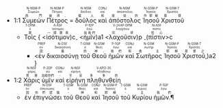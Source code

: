 - <rt>1:1</rt> <RUBY><ruby><ruby>Συμεὼν<rt>西門</rt></ruby><rt>Συμεών</rt></ruby><rt>N-NSM-P</rt></RUBY> <RUBY><ruby><ruby>Πέτρος<rt>彼得,</rt></ruby><rt>Πέτρος</rt></ruby><rt>N-NSM-P</rt></RUBY> = <RUBY><ruby><ruby>δοῦλος<rt>僕人</rt></ruby><rt>δοῦλος</rt></ruby><rt>N-NSM</rt></RUBY> <RUBY><ruby><ruby>καὶ<rt>和</rt></ruby><rt>καί</rt></ruby><rt>CONJ</rt></RUBY> <RUBY><ruby><ruby>ἀπόστολος<rt>使徒的</rt></ruby><rt>ἀπόστολος</rt></ruby><rt>N-NSM</rt></RUBY> <RUBY><ruby><ruby>Ἰησοῦ<rt>作耶穌</rt></ruby><rt>Ἰησοῦς</rt></ruby><rt>N-GSM-P</rt></RUBY> <RUBY><ruby><ruby>Χριστοῦ<rt>基督</rt></ruby><rt>Χριστός</rt></ruby><rt>N-GSM-T</rt></RUBY> 
	- <RUBY><ruby><ruby>Τοῖς<rt>那</rt></ruby><rt>ὁ</rt></ruby><rt>T-DPM</rt></RUBY> { <rt><</rt><RUBY><ruby><ruby>ἰσότιμον<rt>一樣寶貴</rt></ruby><rt>ἰσότιμος</rt></ruby><rt>A-ASF</rt></RUBY><rt>)c<sub>-</sub></rt> <rt><</rt><RUBY><ruby><ruby>ἡμῖν<rt>與我們</rt></ruby><rt>ἐγώ</rt></ruby><rt>P-1DP</rt></RUBY><rt>)a1</rt> <rt><</rt><RUBY><ruby><ruby>λαχοῦσιν<rt>同得</rt></ruby><rt>λαγχάνω</rt></ruby><rt>V-2AAP-DPM</rt></RUBY><rt>)p</rt> <rt><sub>-</sub>(</rt><RUBY><ruby><ruby>πίστιν<rt>信心</rt></ruby><rt>πίστις</rt></ruby><rt>N-ASF</rt></RUBY><rt>>c</rt> 
		- <rt><</rt><RUBY><ruby><ruby>ἐν<rt>因</rt></ruby><rt>ἐν</rt></ruby><rt>PREP</rt></RUBY> <RUBY><ruby><ruby>δικαιοσύνῃ<rt>義</rt></ruby><rt>δικαιοσύνη</rt></ruby><rt>N-DSF</rt></RUBY> <RUBY><ruby><ruby>τοῦ<rt>的</rt></ruby><rt>ὁ</rt></ruby><rt>T-GSM</rt></RUBY> <RUBY><ruby><ruby>Θεοῦ<rt>神,</rt></ruby><rt>θεός</rt></ruby><rt>N-GSM</rt></RUBY> <RUBY><ruby><ruby>ἡμῶν<rt>我們</rt></ruby><rt>ἐγώ</rt></ruby><rt>P-1GP</rt></RUBY> <RUBY><ruby><ruby>καὶ<rt>和</rt></ruby><rt>καί</rt></ruby><rt>CONJ</rt></RUBY> <RUBY><ruby><ruby>Σωτῆρος<rt>救主</rt></ruby><rt>σωτήρ</rt></ruby><rt>N-GSM</rt></RUBY> <RUBY><ruby><ruby>Ἰησοῦ<rt>耶穌</rt></ruby><rt>Ἰησοῦς</rt></ruby><rt>N-GSM-P</rt></RUBY> <RUBY><ruby><ruby>Χριστοῦ‚<rt>基督之</rt></ruby><rt>Χριστός</rt></ruby><rt>N-GSM-T</rt></RUBY><rt>)a2</rt> }
- <rt>1:2</rt> <RUBY><ruby><ruby>Χάρις<rt>恩惠</rt></ruby><rt>χάρις</rt></ruby><rt>N-NSF</rt></RUBY> <RUBY><ruby><ruby>ὑμῖν<rt>加給你們</rt></ruby><rt>σύ</rt></ruby><rt>P-2DP</rt></RUBY> <RUBY><ruby><ruby>καὶ<rt>-</rt></ruby><rt>καί</rt></ruby><rt>CONJ</rt></RUBY> <RUBY><ruby><ruby>εἰρήνη<rt>平安</rt></ruby><rt>εἰρήνη</rt></ruby><rt>N-NSF</rt></RUBY> <RUBY><ruby><ruby>πληθυνθείη<rt>多多的</rt></ruby><rt>πληθύνω</rt></ruby><rt>V-APO-3S</rt></RUBY> 
	- <RUBY><ruby><ruby>ἐν<rt>因</rt></ruby><rt>ἐν</rt></ruby><rt>PREP</rt></RUBY> <RUBY><ruby><ruby>ἐπιγνώσει<rt>你們認識</rt></ruby><rt>ἐπίγνωσις</rt></ruby><rt>N-DSF</rt></RUBY> <RUBY><ruby><ruby>τοῦ<rt>-</rt></ruby><rt>ὁ</rt></ruby><rt>T-GSM</rt></RUBY> <RUBY><ruby><ruby>Θεοῦ<rt>神</rt></ruby><rt>θεός</rt></ruby><rt>N-GSM</rt></RUBY> <RUBY><ruby><ruby>καὶ<rt>和</rt></ruby><rt>καί</rt></ruby><rt>CONJ</rt></RUBY> <RUBY><ruby><ruby>Ἰησοῦ<rt>耶穌</rt></ruby><rt>Ἰησοῦς</rt></ruby><rt>N-GSM-P</rt></RUBY> <RUBY><ruby><ruby>τοῦ<rt>-</rt></ruby><rt>ὁ</rt></ruby><rt>T-GSM</rt></RUBY> <RUBY><ruby><ruby>Κυρίου<rt>主</rt></ruby><rt>κύριος</rt></ruby><rt>N-GSM</rt></RUBY> <RUBY><ruby><ruby>ἡμῶν.¶<rt>我們</rt></ruby><rt>ἐγώ</rt></ruby><rt>P-1GP</rt></RUBY>